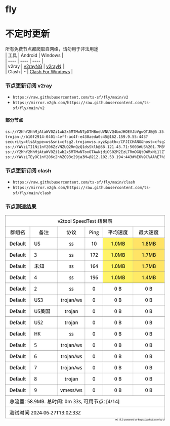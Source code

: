 # fly
# 不定时更新
所有免费节点都爬取自网络，请勿用于非法用途  
|  工具  | Android  | Windows  |  
|  ----  | ----   | ----  |  
| v2ray  | [v2rayNG](https://github.com/2dust/v2rayNG/releases) | [v2rayN](https://github.com/2dust/v2rayN/releases) |  
| Clash  | - | [Clash For Windows](https://github.com/2dust/clashN/releases) | 
  
### 节点更新订阅  v2ray
- `https://raw.githubusercontent.com/ts-sf/fly/main/v2`  
- `https://mirror.v2gh.com/https://raw.githubusercontent.com/ts-sf/fly/main/v2`  

#### 部分节点  
``` 
ss://Y2hhY2hhMjAtaWV0Zi1wb2x5MTMwNTpDTHBoeUVNUVQ4bmJHOEVJbVgwQTJE@5.35.47.122:45635#%E6%9C%AA%E7%9F%A52%2018.0MB%2Fs
trojan://b10f2914-0401-4eff-ac4f-e430aeda0c45@162.159.9.55:443?security=tls&type=ws&sni=cfsg2.trojanwss.xyz&path=/CFJICHANG&host=cfsg2.trojanwss.xyz#%E6%9C%AA%E7%9F%A53
ss://YWVzLTI1Ni1nY206ZzVNZUQ2RnQzQ1dsSklk@38.121.43.71:5003#US%201.7MB%2Fs
ss://Y2hhY2hhMjAtaWV0Zi1wb2x5MTMwNToxOTAwNjdiOS02M2EzLTRmOGQtOWMxNi1lZTI3MzdhODdjMTQ=@46.232.123.37:50245#HK
ss://YWVzLTEyOC1nY206c2hhZG93c29ja3M=@212.102.53.194:443#%E6%9C%AA%E7%9F%A54%2019.1MB%2Fs
```
### 节点更新订阅  clash
- `https://raw.githubusercontent.com/ts-sf/fly/main/clash`  
- `https://mirror.v2gh.com/https://raw.githubusercontent.com/ts-sf/fly/main/clash`  

### 节点测速结果
![image](traffic.png)
